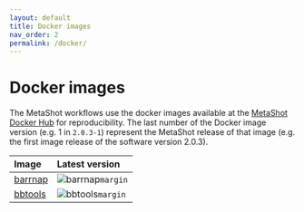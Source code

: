 ```yaml
---
layout: default
title: Docker images
nav_order: 2
permalink: /docker/
---
```


# Docker images

The MetaShot workflows use the docker images available at the [MetaShot Docker
Hub](https://hub.docker.com/u/metashot/) for reproducibility. The last number of
the Docker image version (e.g. 1 in `2.0.3-1`) represent the MetaShot release of
that image (e.g. the first image release of the software version 2.0.3).


| Image                                                                   | Latest version                                                                                      |
|:------------------------------------------------------------------------|:----------------------------------------------------------------------------------------------------|
| [barrnap](https://hub.docker.com/r/metashot/barrnap)                    | ![barrnap](https://img.shields.io/docker/v/metashot/barrnap?sort=semver)`margin`                    |
| [bbtools](https://hub.docker.com/r/metashot/bbtools)                    | ![bbtools](https://img.shields.io/docker/v/metashot/bbtools?sort=semver)`margin`                    |
